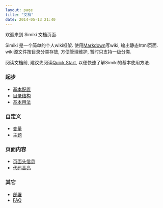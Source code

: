 ```yaml
---
layout: page
title: "文档"
date: 2014-05-13 21:40
---
```


欢迎来到 Simiki 文档页面.

Simiki 是一个简单的个人wiki框架. 使用[Markdown](https://daringfireball.net/projects/markdown/)写wiki, 输出静态html页面. wiki源文件按目录分类存放, 方便管理维护, 暂时只支持一级分类.

阅读文档前, 建议先阅读[Quick Start](/quickstart.html), 以便快速了解Simiki的基本使用方法.


<div class="row marketing">
  <div class="col-lg-6">
    <h3>起步</h3>
    <ul>
      <li><a href="configuration.html">基本配置</a></li>
      <li><a href="structure.html">目录结构</a></li>
      <li><a href="usage.html">基本用法</a></li>
    </ul>
    <h3>自定义</h3>
    <ul>
      <li><a href="variables.html">变量</a></li>
      <li><a href="themes.html">主题</a></li>
    </ul>
  </div>

  <div class="col-lg-6">
    <h3>页面内容</h3>
    <ul>
      <li><a href="metadata.html">页面头信息</a></li>
      <li><a href="codehighlight.html">代码高亮</a></li>
    </ul>
    <h3>其它</h3>
    <ul>
      <li><a href="deploy.html">部署</a></li>
      <li><a href="faq.html">FAQ</a></li>
    </ul>
  </div>

</div>
